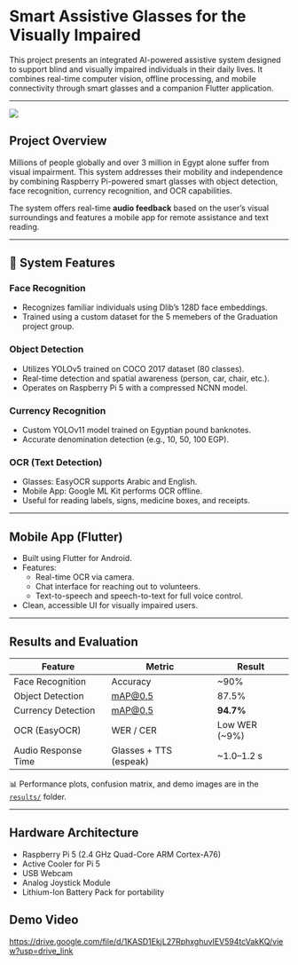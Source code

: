 # Smart Assistive Glasses for the Visually Impaired

This project presents an integrated AI-powered assistive system designed to support blind and visually impaired individuals in their daily lives. It combines real-time computer vision, offline processing, and mobile connectivity through smart glasses and a companion Flutter application.

---
![](assets./face_recognition.png)

## Project Overview

Millions of people globally and over 3 million in Egypt alone suffer from visual impairment. This system addresses their mobility and independence by combining Raspberry Pi-powered smart glasses with object detection, face recognition, currency recognition, and OCR capabilities.

The system offers real-time **audio feedback** based on the user’s visual surroundings and features a mobile app for remote assistance and text reading. 

---

## 🧠 System Features

### Face Recognition
- Recognizes familiar individuals using Dlib’s 128D face embeddings.
- Trained using a custom dataset for the 5 memebers of the Graduation project group.

### Object Detection
- Utilizes YOLOv5 trained on COCO 2017 dataset (80 classes).
- Real-time detection and spatial awareness (person, car, chair, etc.).
- Operates on Raspberry Pi 5 with a compressed NCNN model.

###  Currency Recognition
- Custom YOLOv11 model trained on Egyptian pound banknotes.
- Accurate denomination detection (e.g., 10, 50, 100 EGP).


### OCR (Text Detection)
- Glasses: EasyOCR supports Arabic and English.
- Mobile App: Google ML Kit performs OCR offline.
- Useful for reading labels, signs, medicine boxes, and receipts.

---

## Mobile App (Flutter)

- Built using Flutter for Android.
- Features:
  - Real-time OCR via camera.
  - Chat interface for reaching out to volunteers.
  - Text-to-speech and speech-to-text for full voice control.
- Clean, accessible UI for visually impaired users.

---

##  Results and Evaluation

| Feature              | Metric                       | Result       |
|----------------------|------------------------------|--------------|
| Face Recognition     | Accuracy                     | ~90%         |
| Object Detection     | mAP@0.5                      | 87.5%        |
| Currency Detection   | mAP@0.5                      | **94.7%**    |
| OCR (EasyOCR)        | WER / CER                    | Low WER (~9%)|
| Audio Response Time  | Glasses + TTS (espeak)       | ~1.0–1.2 s   |

📊 Performance plots, confusion matrix, and demo images are in the [`results/`](./results) folder.

---

## Hardware Architecture

- Raspberry Pi 5 (2.4 GHz Quad-Core ARM Cortex-A76)
- Active Cooler for Pi 5
- USB Webcam
- Analog Joystick Module
- Lithium-Ion Battery Pack for portability

## Demo Video
https://drive.google.com/file/d/1KASD1EkjL27RphxghuvIEV594tcVakKQ/view?usp=drive_link



